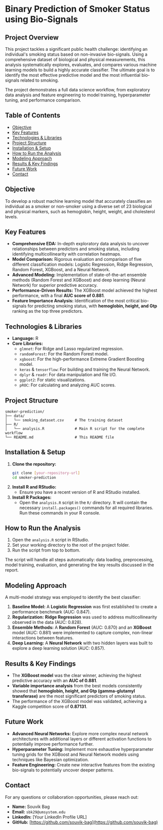 # Binary Prediction of Smoker Status using Bio-Signals

## Project Overview

This project tackles a significant public health challenge: identifying an individual's smoking status based on non-invasive bio-signals. Using a comprehensive dataset of biological and physical measurements, this analysis systematically explores, evaluates, and compares various machine learning models to build a highly accurate classifier. The ultimate goal is to identify the most effective predictive model and the most influential bio-signals related to smoking.

The project demonstrates a full data science workflow, from exploratory data analysis and feature engineering to model training, hyperparameter tuning, and performance comparison.

## Table of Contents

- [Objective](#objective)
- [Key Features](#key-features)
- [Technologies & Libraries](#technologies--libraries)
- [Project Structure](#project-structure)
- [Installation & Setup](#installation--setup)
- [How to Run the Analysis](#how-to-run-the-analysis)
- [Modeling Approach](#modeling-approach)
- [Results & Key Findings](#results--key-findings)
- [Future Work](#future-work)
- [Contact](#contact)

## Objective

To develop a robust machine learning model that accurately classifies an individual as a smoker or non-smoker using a diverse set of 23 biological and physical markers, such as hemoglobin, height, weight, and cholesterol levels.

## Key Features

-   **Comprehensive EDA:** In-depth exploratory data analysis to uncover relationships between predictors and smoking status, including identifying multicollinearity with correlation heatmaps.
-   **Model Comparison:** Rigorous evaluation and comparison of five different classification models: Logistic Regression, Ridge Regression, Random Forest, XGBoost, and a Neural Network.
-   **Advanced Modeling:** Implementation of state-of-the-art ensemble methods (Random Forest and XGBoost) and deep learning (Neural Network) for superior predictive accuracy.
-   **Performance-Driven Results:** The XGBoost model achieved the highest performance, with a final **AUC score of 0.881**.
-   **Feature Importance Analysis:** Identification of the most critical bio-signals for predicting smoking status, with **hemoglobin, height, and Gtp** ranking as the top three predictors.

## Technologies & Libraries

-   **Language:** R
-   **Core Libraries:**
    -   `glmnet`: For Ridge and Lasso regularized regression.
    -   `randomForest`: For the Random Forest model.
    -   `xgboost`: For the high-performance Extreme Gradient Boosting model.
    -   `keras` & `tensorflow`: For building and training the Neural Network.
    -   `dplyr` & `readr`: For data manipulation and file I/O.
    -   `ggplot2`: For static visualizations.
    -   `pROC`: For calculating and analyzing AUC scores.

## Project Structure

```
smoker-prediction/
├── data/
│   └── smoking_dataset.csv     # The training dataset
├── R/
│   └── analysis.R              # Main R script for the complete workflow
└── README.md                   # This README file
```

## Installation & Setup

1.  **Clone the repository:**
    ```bash
    git clone [your-repository-url]
    cd smoker-prediction
    ```
2.  **Install R and RStudio:**
    -   Ensure you have a recent version of R and RStudio installed.
3.  **Install R Packages:**
    -   Open the `analysis.R` script in the `R/` directory. It will contain the necessary `install.packages()` commands for all required libraries. Run these commands in your R console.

## How to Run the Analysis

1.  Open the `analysis.R` script in RStudio.
2.  Set your working directory to the root of the project folder.
3.  Run the script from top to bottom.

The script will handle all steps automatically: data loading, preprocessing, model training, evaluation, and generating the key results discussed in the report.

## Modeling Approach

A multi-model strategy was employed to identify the best classifier:
1.  **Baseline Model:** A **Logistic Regression** was first established to create a performance benchmark (AUC: 0.847).
2.  **Regularization:** **Ridge Regression** was used to address multicollinearity observed in the data (AUC: 0.828).
3.  **Ensemble Methods:** A **Random Forest** (AUC: 0.870) and an **XGBoost** model (AUC: 0.881) were implemented to capture complex, non-linear interactions between features.
4.  **Deep Learning:** A **Neural Network** with two hidden layers was built to explore a deep learning solution (AUC: 0.857).

## Results & Key Findings

-   The **XGBoost model** was the clear winner, achieving the highest predictive accuracy with an **AUC of 0.881**.
-   **Variable importance analysis** from the best models consistently showed that **hemoglobin, height, and Gtp (gamma-glutamyl transferase)** are the most significant predictors of smoking status.
-   The performance of the XGBoost model was validated, achieving a Kaggle competition score of **0.87131**.

## Future Work

-   **Advanced Neural Networks:** Explore more complex neural network architectures with additional layers or different activation functions to potentially improve performance further.
-   **Hyperparameter Tuning:** Implement more exhaustive hyperparameter tuning grids for the XGBoost and Neural Network models using techniques like Bayesian optimization.
-   **Feature Engineering:** Create new interactive features from the existing bio-signals to potentially uncover deeper patterns.

## Contact

For any questions or collaboration opportunities, please reach out:

-   **Name:** Souvik Bag
-   **Email:** `sbk29@umsystem.edu`
-   **LinkedIn:** [Your LinkedIn Profile URL]
-   **GitHub:** [https://github.com/souvik-bag](https://github.com/souvik-bag)

